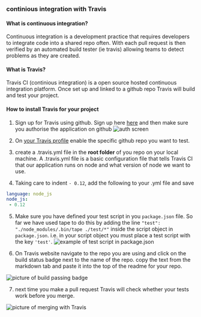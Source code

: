 ### continious integration with Travis

#### What is continuous integration?

Continuous integration is a development practice that requires developers to integrate code into a shared repo often. With each pull request is then verified by an automated build tester (ie travis) allowing teams to detect problems as they are created.

#### What is Travis?

Travis CI (continious integration) is a open source hosted continuous integration platform. Once set up and linked to a github repo Travis will build and test your project.

#### How to install Travis for your project

 1. Sign up for Travis using github. Sign up here [here](https://travis-ci.org) and then make sure you authorise the application on github
 ![auth screen](https://cloud.githubusercontent.com/assets/4185328/5859970/3b6fac6a-a256-11e4-9e9a-6b9a38099873.jpg)

 2. On [your Travis profile](https://travis-ci.org/profile) enable the specific github repo you want to test.

 3. create a .travis.yml file in the **root folder** of you repo on your local machine. A .travis.yml file is a basic configuration file that tells Travis CI that our application runs on node and what version of node we want to use.

 4. Taking care to indent `- 0.12`, add the following to your .yml file and save

 ```yml
language: node_js
node_js:
  - 0.12
```

 5. Make sure you have defined your test script in you `package.json` file. So far we have used tape to do this by adding the line `"test": "./node_modules/.bin/tape ./test/*"` inside the script object in `package.json`. i.e. in your script object you must place a test script with the key ``'test'``.
 ![example of test script in `package.json`](https://cloud.githubusercontent.com/assets/2305591/10162353/7d7ba92c-66a2-11e5-8646-2ce250c8a78f.png)

 6. On Travis website navigate to the repo you are using and click on the build status badge next to the name of the repo. copy the text from the markdown tab and paste it into the top of the readme for your repo.

  ![picture of build passing badge](https://raw.githubusercontent.com/dwyl/repo-badges/master/highresPNGs/build-passing.png)

 7. next time you make a pull request Travis will check whether your tests work before you merge.

  ![picture of merging with Travis](https://cloud.githubusercontent.com/assets/2305591/10162420/fa8c4f7a-66a2-11e5-85b9-79e2295f9e3e.png)
